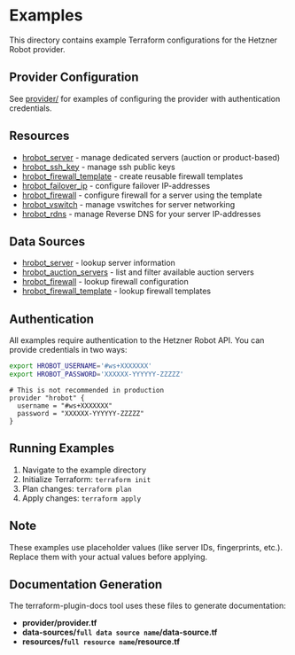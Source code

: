 # Examples

This directory contains example Terraform configurations for the Hetzner Robot provider.

## Provider Configuration

See [provider/](provider/) for examples of configuring the provider with authentication credentials.

## Resources

- [hrobot_server](resources/hrobot_server/) - manage dedicated servers (auction or product-based)
- [hrobot_ssh_key](resources/hrobot_ssh_key/) - manage ssh public keys
- [hrobot_firewall_template](resources/hrobot_firewall_template/) - create reusable firewall templates
- [hrobot_failover_ip](resources/hrobot_failover_ip/) - configure failover IP-addresses
- [hrobot_firewall](resources/hrobot_firewall/) - configure firewall for a server using the template
- [hrobot_vswitch](resources/hrobot_vswitch/) - manage vswitches for server networking
- [hrobot_rdns](resources/rdns/) - manage Reverse DNS for your server IP-addresses

## Data Sources

- [hrobot_server](data-sources/hrobot_server/) - lookup server information
- [hrobot_auction_servers](data-sources/hrobot_auction_servers/) - list and filter available auction servers
- [hrobot_firewall](data-sources/hrobot_firewall/) - lookup firewall configuration
- [hrobot_firewall_template](data-sources/hrobot_firewall_template/) - lookup firewall templates

## Authentication

All examples require authentication to the Hetzner Robot API. You can provide credentials in two ways:

```bash
export HROBOT_USERNAME='#ws+XXXXXXX'
export HROBOT_PASSWORD='XXXXXX-YYYYYY-ZZZZZ'
```

```hcl
# This is not recommended in production
provider "hrobot" {
  username = "#ws+XXXXXXX"
  password = "XXXXXX-YYYYYY-ZZZZZ"
}
```

## Running Examples

1. Navigate to the example directory
2. Initialize Terraform: `terraform init`
3. Plan changes: `terraform plan`
4. Apply changes: `terraform apply`

## Note

These examples use placeholder values (like server IDs, fingerprints, etc.). Replace them with your actual values before applying.

## Documentation Generation

The terraform-plugin-docs tool uses these files to generate documentation:

- **provider/provider.tf**
- **data-sources/`full data source name`/data-source.tf**
- **resources/`full resource name`/resource.tf**
